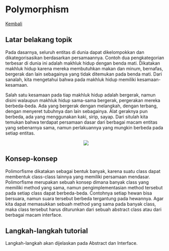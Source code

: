 # Polymorphism

[Kembali](readme.md)

## Latar belakang topik

Pada dasarnya, seluruh entitas di dunia dapat dikelompokkan dan dikategorisasikan berdasarkan persamaannya. Contoh dua pengkategorian terbesar di dunia ini adalah makhluk hidup dengan benda mati. Dikatakan makhluk hidup karena mereka membutuhkan makan dan minum, bernafas, bergerak dan lain sebagainya yang tidak ditemukan pada benda mati. Dari sanalah, kita mengetahui bahwa pada makhluk hidup memiliki kesamaan-kesamaan.

Salah satu kesamaan pada tiap makhluk hidup adalah bergerak, namun disini walaupun makhluk hidup sama-sama bergerak, pergerakan mereka berbeda-beda. Ada yang bergerak dengan melangkah, dengan terbang, dengan menyeret tubuhnya dan lain sebagainya. Alat geraknya pun berbeda, ada yang menggunakan kaki, sirip, sayap. Dari situlah kita temukan bahwa terdapat persamaan dasar dari berbagai macam entitas yang sebenarnya sama, namun perlakuannya yang mungkin berbeda pada setiap entitas.

<p align="center">
<img align="centre" src="https://cdn.discordapp.com/attachments/804405775988555776/844839784349171772/Untitled_Diagram_4.png">
</p>

## Konsep-konsep

Polimorfisme dikatakan sebagai bentuk banyak, karena suatu class dapat membentuk class-class lainnya yang memiliki persamaan mendasar. Polimorfisme merupakan sebuah konsep dimana banyak class yang memiliki method yang sama, namun pengimplementasian method tersebut pada setiap class dapat berbeda-beda. Contohnya setiap hewan bisa bersuara, namun suara tersebut berbeda tergantung pada hewannya. Agar kita dapat memasukkan sebuah method yang sama pada banyak class, maka class tersebut harus diturunkan dari sebuah abstract class atau dari berbagai macam interface.

## Langkah-langkah tutorial

Langkah-langkah akan dijelaskan pada Abstract dan Interface.